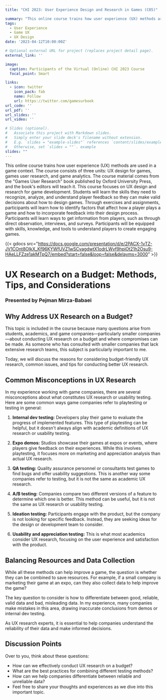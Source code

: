 ```yaml
---
title: "CHI 2023: User Experience Design and Research in Games (C05)"

summary: "This online course trains how user experience (UX) methods are used in a game context. The course consists of three units: UX design for games, games user research, and game analytics."
tags:
  - User Experience
  - Game UX
  - UX Design
date: '2023-04-12T10:00:00Z'

# Optional external URL for project (replaces project detail page).
external_link: ''

image:
  caption: Participants of the Virtual (Online) CHI 2023 Course
  focal_point: Smart

links:
  - icon: twitter
    icon_pack: fab
    name: Follow
    url: https://twitter.com/gamesurbook
url_code: ''
url_pdf: ''
url_slides: ''
url_video: ''

# Slides (optional).
#   Associate this project with Markdown slides.
#   Simply enter your slide deck's filename without extension.
#   E.g. `slides = "example-slides"` references `content/slides/example-slides.md`.
#   Otherwise, set `slides = ""`. example
slides: ""
---
```


This online course trains how user experience (UX) methods are used in a game context. The course consists of three units: UX design for games, games user research, and game analytics. The course material comes from the "Games User Research" book published by Oxford University Press, and the book's editors will teach it. This course focuses on UX design and research for game development. Students will learn the skills they need to recognize, analyze, and understand player feedback so they can make valid decisions about how to design games. Through exercises and assignments, participants will learn how to identify factors that affect how a player plays a game and how to incorporate feedback into their design process. Participants will learn ways to get information from players, such as through direct observation, interviews, and surveys. Participants will be equipped with skills, knowledge, and tools to understand players to create engaging games.

{{< gdocs src="https://docs.google.com/presentation/d/e/2PACX-1vTZ-JV1COnt8OIkX_Kf96KYWfUVZ1wSCvagdwtX1odrLWvf9hpiOt21h2Osu9-HAeLLFZze1akMTpQ7/embed?start=false&loop=false&delayms=3000" >}}

# UX Research on a Budget: Methods, Tips, and Considerations

### Presented by Pejman Mirza-Babaei

## Why Address UX Research on a Budget?
This topic is included in the course because many questions arise from students, academics, and game companies—particularly smaller companies—about conducting UX research on a budget and where compromises can be made. As someone who has consulted with smaller companies that lack extensive research teams, this subject is particularly important to me.

Today, we will discuss the reasons for considering budget-friendly UX research, common issues, and tips for conducting better UX research.

## Common Misconceptions in UX Research
In my experience working with game companies, there are several misconceptions about what constitutes UX research or usability testing. Here are some common ways game companies refer to playtesting or testing in general:

1. **Internal dev testing:** Developers play their game to evaluate the progress of implemented features. This type of playtesting can be helpful, but it doesn't always align with academic definitions of UX research or usability testing.

2. **Expo demos:** Studios showcase their games at expos or events, where players give feedback on their experiences. While this involves playtesting, it focuses more on marketing and appreciation analysis than actual UX research.

3. **QA testing:** Quality assurance personnel or consultants test games to find bugs and offer usability suggestions. This is another way some companies refer to testing, but it is not the same as academic UX research.

4. **A/B testing:** Companies compare two different versions of a feature to determine which one is better. This method can be useful, but it is not the same as UX research or usability testing.

5. **Ideation testing:** Participants engage with the product, but the company is not looking for specific feedback. Instead, they are seeking ideas for the design or development team to consider.

6. **Usability and appreciation testing:** This is what most academics consider UX research, focusing on the user experience and satisfaction with the product.


## Balancing Resources and Data Collection
While all these methods can help improve a game, the question is whether they can be combined to save resources. For example, if a small company is marketing their game at an expo, can they also collect data to help improve the game?

The key question to consider is how to differentiate between good, reliable, valid data and bad, misleading data. In my experience, many companies make mistakes in this area, drawing inaccurate conclusions from demos or internal dev testing.

As UX research experts, it is essential to help companies understand the reliability of their data and make informed decisions.

## Discussion Points
Over to you, think about these questions:

- How can we effectively conduct UX research on a budget?
- What are the best practices for combining different testing methods?
- How can we help companies differentiate between reliable and unreliable data?
- Feel free to share your thoughts and experiences as we dive into this important topic.